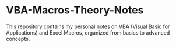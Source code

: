 # VBA-Macros-Theory-Notes
This repository contains my personal notes on VBA (Visual Basic for Applications) and Excel Macros, organized from basics to advanced concepts.
